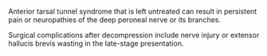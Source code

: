 Anterior tarsal tunnel syndrome that is left untreated can result in persistent pain or neuropathies of the deep peroneal nerve or its branches.

Surgical complications after decompression include nerve injury or extensor hallucis brevis wasting in the late-stage presentation.